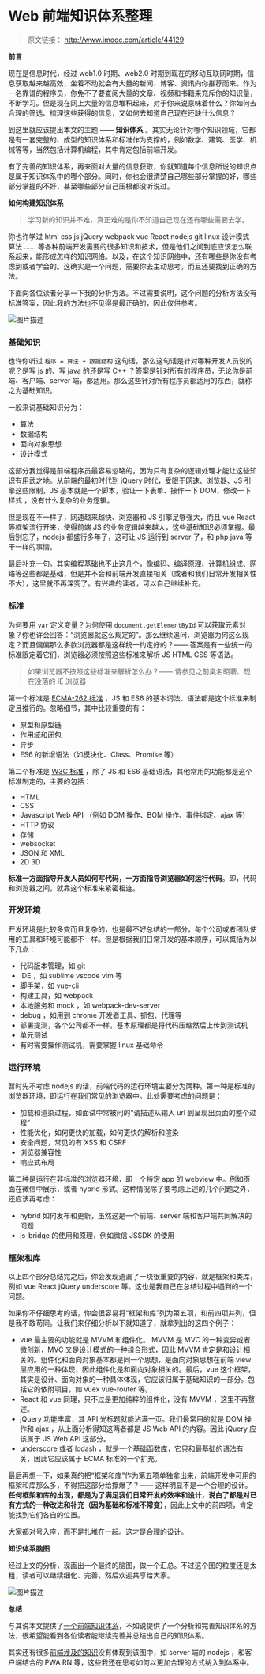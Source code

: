 # Web 前端知识体系整理

> 原文链接： http://www.imooc.com/article/44129 

**前言**

现在是信息时代，经过 web1.0 时期、web2.0 时期到现在的移动互联网时期，信息获取越来越高效，坐着不动就会有大量的新闻、博客、资讯向你推荐而来。作为一名靠谱的程序员，你免不了要查阅大量的文章、视频和书籍来充斥你的知识量，不断学习。但是现在网上大量的信息堆积起来，对于你来说意味着什么？你如何去合理的筛选、梳理这些获得的信息，又如何去知道自己现在还缺什么信息？

到这里就应该提出本文的主题 —— **知识体系** 。其实无论针对哪个知识领域，它都是有一套完整的、成型的知识体系和标准作为支撑的，例如数学、建筑、医学、机械等等，当然包括计算机编程，其中肯定包括前端开发。

有了完善的知识体系，再来面对大量的信息获取，你就知道每个信息所说的知识点是属于知识体系中的哪个部分。同时，你也会很清楚自己哪些部分掌握的好，哪些部分掌握的不好，甚至哪些部分自己压根都没听说过。

**如何构建知识体系**

> 学习新的知识并不难，真正难的是你不知道自己现在还有哪些需要去学。

你也许学过 html css js jQuery webpack vue React nodejs git linux 设计模式 算法 …… 等各种前端开发需要的很多知识和技术，但是他们之间到底应该怎么联系起来，能形成怎样的知识网络。以及，在这个知识网络中，还有哪些是你没有考虑到或者学会的。这确实是一个问题，需要你去主动思考，而且还要找到正确的方法。

下面向各位读者分享一下我的分析方法。不过需要说明，这个问题的分析方法没有标准答案，因此我的方法也不见得是最正确的，因此仅供参考。

![图片描述](5b4b5c29000197d511540430.png)

### 基础知识

也许你听过 `程序 = 算法 + 数据结构` 这句话，那么这句话是针对哪种开发人员说的呢？是写 js 的、写 java 的还是写 C++ ？答案是针对所有的程序员，无论你是前端、客户端、server 端，都适用。那么这些针对所有程序员都适用的东西，就称之为基础知识。

一般来说基础知识分为：

- 算法
- 数据结构
- 面向对象思想
- 设计模式

这部分我觉得是前端程序员最容易忽略的，因为只有复杂的逻辑处理才能让这些知识有用武之地。从前端的最初时代到 jQuery 时代，受限于网速、浏览器、JS 引擎这些限制，JS 基本就是一个脚本，验证一下表单、操作一下 DOM、修改一下样式 ，没有什么复杂的业务逻辑。

但是现在不一样了，网速越来越快、浏览器和 JS 引擎足够强大，而且 vue React 等框架流行开来，使得前端 JS 的业务逻辑越来越大，这些基础知识必须掌握。最后别忘了，nodejs 都盛行多年了，这可让 JS 运行到 server 了，和 php java 等干一样的事情。

最后补充一句。其实编程基础也不止这几个，像编码、编译原理、计算机组成、网络等这些都是基础，但是并不会和前端开发直接相关（或者和我们日常开发相关性不大），这里就不再深究了。有兴趣的读者，可以自己继续补充。

### 标准

为何要用 `var` 定义变量？为何使用 `document.getElementById` 可以获取元素对象？你也许会回答：“浏览器就这么规定的”。那么继续追问，浏览器为何这么规定？而且偏偏那么多款浏览器都是这样统一约定好的？—— 答案是有一些统一的标准限定着它们，浏览器必须按照这些标准来解析 JS HTML CSS 等语法。

> 如果浏览器不按照这些标准来解析怎么办？—— 请参见之前臭名昭著、现在没落的 IE 浏览器

第一个标准是 [ECMA-262 标准](http://www.ecma-international.org/publications/standards/Ecma-262.htm) ，JS 和 ES6 的基本词法、语法都是这个标准来制定且推行的。忽略细节，其中比较重要的有：

- 原型和原型链
- 作用域和闭包
- 异步
- ES6 的新增语法（如模块化、Class、Promise 等）

第二个标准是 [W3C 标准](https://www.w3.org/) ，除了 JS 和 ES6 基础语法，其他常用的功能都是这个标准制定的，主要的包括：

- HTML
- CSS
- Javascript Web API （例如 DOM 操作、BOM 操作、事件绑定、ajax 等）
- HTTP 协议
- 存储
- websocket
- JSON 和 XML
- 2D 3D

**标准一方面指导开发人员如何写代码，一方面指导浏览器如何运行代码**。即，代码和浏览器之间，就靠这个标准来紧密相连。

### 开发环境

开发环境是比较多变而且复杂的，也是最不好总结的一部分，每个公司或者团队使用的工具和环境可能都不一样。但是根据我们日常开发的基本顺序，可以概括为以下几点：

- 代码版本管理，如 git
- IDE ，如 sublime vscode vim 等
- 脚手架，如 vue-cli
- 构建工具，如 webpack
- 本地服务和 mock ，如 webpack-dev-server
- debug ，如用到 chrome 开发者工具、抓包、代理等
- 部署提测，各个公司都不一样，基本原理都是将代码压缩然后上传到测试机
- 单元测试
- 有时需要操作测试机，需要掌握 linux 基础命令

### 运行环境

暂时先不考虑 nodejs 的话，前端代码的运行环境主要分为两种。第一种是标准的浏览器环境，即运行在我们常见的浏览器中。此处需要考虑的问题是：

- 加载和渲染过程，如面试中常被问的“请描述从输入 url 到呈现出页面的整个过程”
- 性能优化，如何更快的加载，如何更快的解析和渲染
- 安全问题，常见的有 XSS 和 CSRF
- 浏览器兼容性
- 响应式布局

第二种是运行在非标准的浏览器环境，即一个特定 app 的 webview 中。例如页面在微信中展示，或者 hybrid 形式。这种情况除了要考虑上述的几个问题之外，还应该再考虑：

- hybrid 如何发布和更新，虽然这是一个前端、server 端和客户端共同解决的问题
- js-bridge 的使用和原理，例如微信 JSSDK 的使用

### 框架和库

以上四个部分总结完之后，你会发现遗漏了一块很重要的内容，就是框架和类库，例如 vue React jQuery underscore 等。这也是我自己在总结过程中遇到的一个问题。

如果你不仔细思考的话，你会很容易将“框架和库”列为第五项，和前四项并列，但是我不敢苟同。让我们来仔细分析以下就知道了，就拿列出的这四个例子：

- vue 最主要的功能就是 MVVM 和组件化。 MVVM 是 MVC 的一种变异或者微创新，MVC 又是设计模式的一种组合形式，因此 MVVM 肯定是和设计相关的。组件化和面向对象基本都是同一个思想，是面向对象思想在前端 view 层应用的一种体现，因此组件化是和面向对象相关的。最后，vue 这个框架，其实是设计、面向对象的一种具体体现，它应该归属于基础知识的一部分。包括它的依附项目，如 vuex vue-router 等。
- React 和 vue 同理，只不过是更加纯粹的组件化，没有 MVVM ，这里不再赘述。
- jQuery 功能丰富，其 API 光标题就能沾满一页。我们最常用的就是 DOM 操作和 ajax
  ，从上面分析得知这两者都是 JS Web API 的内容。因此 jQuery 应该属于 JS Web API 这部分。
- underscore 或者 lodash ，就是一个基础函数库，它只和最基础的语法有关，因此它应该属于 ECMA 标准的一个扩充。

最后再想一下，如果真的把“框架和库”作为第五项单独拿出来，前端开发中可用的框架和库那么多，不得把这部分给撑爆了？—— 这样明显不是一个合理的设计。**任何框架和库的出现，都是为了满足我们日常开发的效率和设计，说白了都是对已有方式的一种改进和补充（因为基础和标准不常变）**，因此上文中的前四项，肯定能找到它们各自的位置。

大家都对号入座，而不是扎堆在一起。这才是合理的设计。

**知识体系脑图**

经过上文的分析，现画出一个最终的脑图，做一个汇总。不过这个图的粒度还是太粗，读者可以继续细化、完善，然后欢迎共享给大家。

![图片描述](5b4b645700010a5409022535.png)

**总结**

与其说本文提供了[一个前端知识体系](https://coding.imooc.com/class/190.html?mc_marking=ee24e06c9d52f85746f87c10045ffe4b&mc_channel=shouji)，不如说提供了一个分析和完善知识体系的方法，很希望能看到各位读者能继续完善并总结出自己的知识体系。

其实还有很多[前端涉及的知识](https://coding.imooc.com/class/190.html?mc_marking=ee24e06c9d52f85746f87c10045ffe4b&mc_channel=shouji)没有体现到该图中，如 server 端的 nodejs ，和客户端结合的 PWA RN 等，这些我还在思考如何以更加合理的方式纳入到体系中。